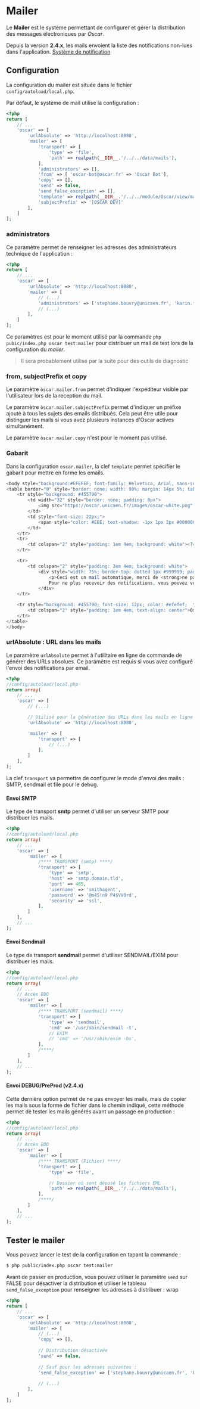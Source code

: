 # Mailer

Le **Mailer** est le système permettant de configurer et gérer la distribution des messages électroniques par *Oscar*.

Depuis la version **2.4.x**, les mails envoient la liste des notifications non-lues dans l'application. [Système de notification](config-notifications.md)

## Configuration

La configuration du mailer est située dans le fichier `config/autoload/local.php`.

Par défaut, le système de mail utilise la configuration :

```php
<?php
return [
    // ...
    'oscar' => [
        'urlAbsolute' => 'http://localhost:8080',
        'mailer' => [
            'transport' => [
                'type' => 'file',
                'path' => realpath(__DIR__.'/../../data/mails'),
            ],
            'administrators' => [],
            'from' => [ 'oscar-bot@oscar.fr' => 'Oscar Bot'],
            'copy' => [],
            'send' => false,
            'send_false_exception' => [],
            'template' => realpath(__DIR__.'/../../module/Oscar/view/mail.phtml'),
            'subjectPrefix' => '[OSCAR DEV]'
        ],
    ]
];
```

### administrators

Ce paramètre permet de renseigner les adresses des administrateurs technique de l'application : 

```php
<?php
return [
    // ...
    'oscar' => [
        'urlAbsolute' => 'http://localhost:8080',
        'mailer' => [
            // (...)
            'administrators' => ['stephane.bouvry@unicaen.fr', 'karin.fery@unicaen.fr'],           
            // (...)
        ],
    ]
];
```

Ce paramètres est pour le moment utilisé par la commande `php pubic/index.php oscar test:mailer` pour distribuer un mail de test lors de la configuration du *mailer*.

> Il sera probablement utilisé par la suite pour des outils de diagnostic

### from, subjectPrefix et copy

Le paramètre `òscar.mailer.from` permet d'indiquer l'expéditeur visible par l'utilisateur lors de la reception du mail.

Le paramètre `òscar.mailer.subjectPrefix` permet d'indiquer un préfixe ajouté à tous les sujets des emails distribués. Cela peut être utile pour distinguer les mails si vous avez plusieurs instances d'Oscar actives simultanément.

Le paramètre `òscar.mailer.copy` n'est pour le moment pas utilisé.


### Gabarit

Dans la configuration `oscar.mailer`, la clef `template` permet spécifier le gabarit pour mettre en forme les emails.

```php
<body style="background:#EFEFEF; font-family: Helvetica, Arial, sans-serif">
<table border="0" style="border: none; width: 90%; margin: 14px 5%; tab" cellpadding="0" cellspacing="0" width="90%">
    <tr style="background: #455790">
        <td width="32" style="border: none; padding: 8px">
            <img src="https://oscar.unicaen.fr/images/oscar-white.png" alt="OSCAR" style="height: 32px;">
        </td>
        <td style="font-size: 22px;">
            <span style="color: #EEE; text-shadow: -1px 1px 2px #000000"><?= $title ? : 'Rapport' ?></span>
        </td>
    </tr>
    <tr>
        <td colspan="2" style="padding: 1em 4em; background: white"><?= $body ?></td>
    </tr>

    <tr>
        <td colspan="2" style="padding: 2em 4em; background: white">
            <div style="width: 75%; border-top: dotted 1px #999999; padding: .5em; font-size: .75em; color: #777777; margin: 0 auto; text-align: center">
                <p>Ceci est un mail automatique, merci de <strong>ne pas y répondre.</strong>
                Pour ne plus recevoir des notifications, vous pouvez vous rendre dans les paramètres de votre compte pour ajuster la fréquence des envois des courriels.</p>
            </div>
    </tr>

    <tr style="background: #455790; font-size: 12px; color: #efefef;  text-shadow: -1px 1px 2px #000000">
        <td colspan="2" style="padding: 1em 4em; text-align: center">Oscar<sup>©</sup>, 2015-2018 - Université de Normandie </td>
    </tr>
</table>
</body>
```


### urlAbsolute : URL dans les mails

Le paramètre `urlAbsolute` permet à l'utilitaire en ligne de commande de générer des URLs absolues. Ce paramètre est requis si vous avez configuré l'envoi des notifications par email.

```php
<?php
//config/autoload/local.php
return array(
    // ...
    'oscar' => [
        // (...)

        // Utilisé pour la génération des URLs dans les mails en ligne de commande
        'urlAbsolute' => 'http://localhost:8080',

        'mailer' => [
            'transport' => [
                // (...)
            ],
        ]
    ],
);
```

La clef `transport` va permettre de configurer le mode d'envoi des mails : SMTP, sendmail et file pour le debug.


#### Envoi SMTP

Le type de transport **smtp** permet d'utiliser un serveur SMTP pour distribuer les mails.

```php
<?php
//config/autoload/local.php
return array(
    // ...
    'oscar' => [
        'mailer' => [
            /**** TRANSPORT (smtp) ****/
            'transport' => [
                'type' => 'smtp',
                'host' => 'smtp.domain.tld',
                'port' => 465,
                'username' => 'smithagent',
                'password' => '@m4S!n9 P4$VV0rd',
                'security' => 'ssl',
            ],
        ]
    ],
    // ...
);
```

#### Envoi Sendmail

Le type de transport **sendmail** permet d'utiliser SENDMAIL/EXIM pour distribuer les mails.

```php
<?php
//config/autoload/local.php
return array(
    // ...
    // Accès BDD
    'oscar' => [
        'mailer' => [
            /**** TRANSPORT (sendmail) ****/
            'transport' => [
                'type' => 'sendmail',
                'cmd' => '/usr/sbin/sendmail -t',
                // EXIM
                // 'cmd' => '/usr/sbin/exim -bs',
            ],
            /****/
        ]
    ],
    // ...
);
```

#### Envoi DEBUG/PreProd (v2.4.x)

Cette dernière option permet de ne pas envoyer les mails, mais de copier les mails sous la forme de fichier dans le chemin indiqué, cette méthode permet de tester les mails générés avant un passage en production :

```php
<?php
//config/autoload/local.php
return array(
    // ...
    // Accès BDD
    'oscar' => [
        'mailer' => [
            /**** TRANSPORT (Fichier) ****/
            'transport' => [
                'type' => 'file',

                // Dossier où sont déposé les fichiers EML
                'path' => realpath(__DIR__.'/../../data/mails'),
            ],
            /****/
        ]
    ],
    // ...
);
```

## Tester le mailer

Vous pouvez lancer le test de la configuration en tapant la commande :

```bash
$ php public/index.php oscar test:mailer
```

Avant de passer en production, vous pouvez utiliser le paramètre `send` sur FALSE pour désactiver la distribution et utiliser le tableau `send_false_exception` pour renseigner les adresses à distribuer :
wrap 
```php
<?php
return [
    // ...
    'oscar' => [
        'urlAbsolute' => 'http://localhost:8080',
        'mailer' => [
            // (...)
            'copy' => [],
            
            // Distribution désactivée
            'send' => false,
            
            // Sauf pour les adresses suivantes : 
            'send_false_exception' => ['stephane.bouvry@unicaen.fr', 'karin.fery@unicaen.fr'],
            
            // (...)
        ],
    ]
];
```
